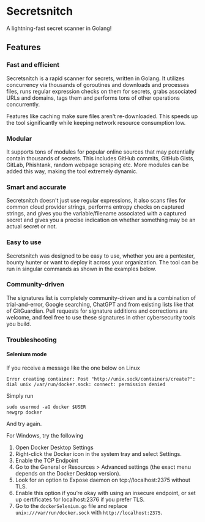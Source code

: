 # Secretsnitch

A lightning-fast secret scanner in Golang!

## Features

### Fast and efficient

Secretsnitch is a rapid scanner for secrets, written in Golang. It utilizes concurrency via thousands of goroutines and downloads
and processes files, runs regular expression checks on them for secrets, grabs associated URLs and domains, tags them and performs tons of other operations concurrently.

Features like caching make sure files aren't re-downloaded. This speeds up the tool significantly while keeping network resource
consumption low.

### Modular

It supports tons of modules for popular online sources that may potentially contain thousands of secrets. This includes GitHub commits,
GitHub Gists, GitLab, Phishtank, random webpage scraping etc. More modules can be added this way, making the tool extremely dynamic.

### Smart and accurate

Secretsnitch doesn't just use regular expressions, it also scans files for common cloud provider strings, performs entropy checks on
captured strings, and gives you the variable/filename associated with a captured secret and gives you a precise indication on whether something may be an actual secret or not.

### Easy to use

Secretsnitch was designed to be easy to use, whether you are a pentester, bounty hunter or want to deploy it across your organization. The
tool can be run in singular commands as shown in the examples below.

### Community-driven

The signatures list is completely community-driven and is a combination of trial-and-error, Google searching, ChatGPT and from existing lists like that of GitGuardian. Pull requests for signature additions and corrections are welcome, and feel free to use these signatures in other cybersecurity tools you build.

### Troubleshooting

#### Selenium mode

If you receive a message like the one below on Linux

```
Error creating container: Post "http://unix.sock/containers/create?": dial unix /var/run/docker.sock: connect: permission denied
```

Simply run

```
sudo usermod -aG docker $USER
newgrp docker
```

And try again. 

For Windows, try the following

1. Open Docker Desktop Settings
2. Right-click the Docker icon in the system tray and select Settings.
3. Enable the TCP Endpoint
4. Go to the General or Resources > Advanced settings (the exact menu depends on the Docker Desktop version).
5. Look for an option to Expose daemon on tcp://localhost:2375 without TLS.
6. Enable this option if you’re okay with using an insecure endpoint, or set up certificates for localhost:2376 if you prefer TLS.
7. Go to the `dockerSelenium.go` file and replace `unix:///var/run/docker.sock` with `http://localhost:2375`.
